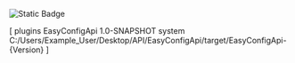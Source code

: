 ![Static Badge](https://img.shields.io/badge/build-SNAPSHOT-blue)

[<dependency>
      <groupId>plugins</groupId>
      <artifactId>EasyConfigApi</artifactId>
      <version>1.0-SNAPSHOT</version>
      <scope>system</scope>
      <systemPath>C:/Users/Example_User/Desktop/API/EasyConfigApi/target/EasyConfigApi-{Version}</systemPath>
</dependency>]

